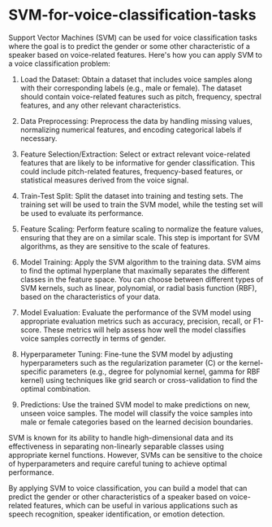 # SVM-for-voice-classification-tasks


Support Vector Machines (SVM) can be used for voice classification tasks where the goal is to predict the gender or some other characteristic of a speaker based on voice-related features. Here's how you can apply SVM to a voice classification problem:

1. Load the Dataset: Obtain a dataset that includes voice samples along with their corresponding labels (e.g., male or female). The dataset should contain voice-related features such as pitch, frequency, spectral features, and any other relevant characteristics.

2. Data Preprocessing: Preprocess the data by handling missing values, normalizing numerical features, and encoding categorical labels if necessary.

3. Feature Selection/Extraction: Select or extract relevant voice-related features that are likely to be informative for gender classification. This could include pitch-related features, frequency-based features, or statistical measures derived from the voice signal.

4. Train-Test Split: Split the dataset into training and testing sets. The training set will be used to train the SVM model, while the testing set will be used to evaluate its performance.

5. Feature Scaling: Perform feature scaling to normalize the feature values, ensuring that they are on a similar scale. This step is important for SVM algorithms, as they are sensitive to the scale of features.

6. Model Training: Apply the SVM algorithm to the training data. SVM aims to find the optimal hyperplane that maximally separates the different classes in the feature space. You can choose between different types of SVM kernels, such as linear, polynomial, or radial basis function (RBF), based on the characteristics of your data.

7. Model Evaluation: Evaluate the performance of the SVM model using appropriate evaluation metrics such as accuracy, precision, recall, or F1-score. These metrics will help assess how well the model classifies voice samples correctly in terms of gender.

8. Hyperparameter Tuning: Fine-tune the SVM model by adjusting hyperparameters such as the regularization parameter (C) or the kernel-specific parameters (e.g., degree for polynomial kernel, gamma for RBF kernel) using techniques like grid search or cross-validation to find the optimal combination.

9. Predictions: Use the trained SVM model to make predictions on new, unseen voice samples. The model will classify the voice samples into male or female categories based on the learned decision boundaries.

SVM is known for its ability to handle high-dimensional data and its effectiveness in separating non-linearly separable classes using appropriate kernel functions. However, SVMs can be sensitive to the choice of hyperparameters and require careful tuning to achieve optimal performance.

By applying SVM to voice classification, you can build a model that can predict the gender or other characteristics of a speaker based on voice-related features, which can be useful in various applications such as speech recognition, speaker identification, or emotion detection.
